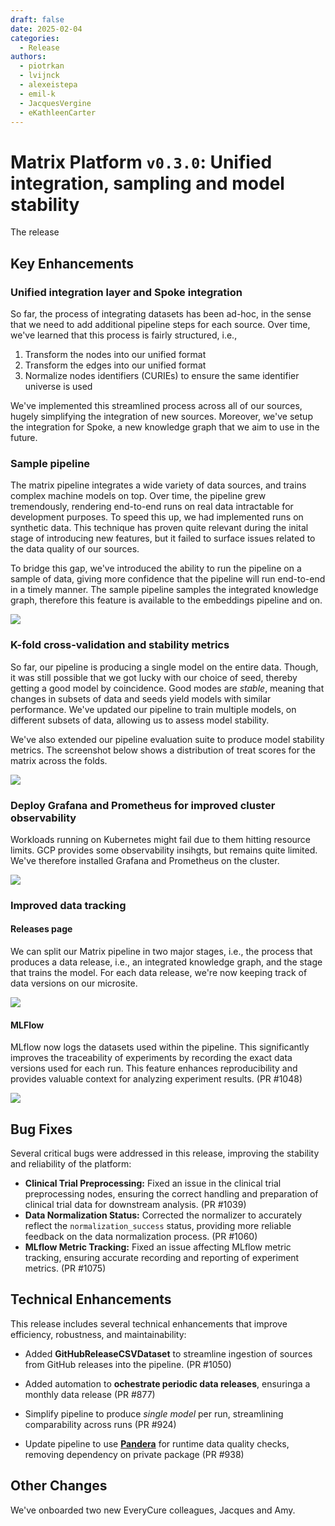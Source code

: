 ```yaml
---
draft: false
date: 2025-02-04
categories:
  - Release
authors:
  - piotrkan
  - lvijnck
  - alexeistepa
  - emil-k
  - JacquesVergine
  - eKathleenCarter
---
```

# Matrix Platform `v0.3.0`: Unified integration, sampling and model stability

The release 

<!-- more -->

## Key Enhancements

### Unified integration layer and Spoke integration

So far, the process of integrating datasets has been ad-hoc, in the sense that we need to add additional pipeline steps for each source. Over time, we've learned that this process is fairly structured, i.e.,

1. Transform the nodes into our unified format
2. Transform the edges into our unified format
3. Normalize nodes identifiers (CURIEs) to ensure the same identifier universe is used

We've implemented this streamlined process across all of our sources, hugely simplifying the integration of new sources. Moreover, we've setup the integration for Spoke, a new knowledge graph that we aim to use in the future.


### Sample pipeline

The matrix pipeline integrates a wide variety of data sources, and trains complex machine models on top. Over time, the pipeline grew tremendously, rendering end-to-end runs on real data intractable for development purposes. To speed this up, we had implemented runs on synthetic data. This technique has proven quite relevant during the inital stage of introducing new features, but it failed to surface issues related to the data quality of our sources.

To bridge this gap, we've introduced the ability to run the pipeline on a sample of data, giving more confidence that the pipeline will run end-to-end in a timely manner. The sample pipeline samples the integrated knowledge graph, therefore this feature is available to the embeddings pipeline and on.

![](./attachments/sampling.drawio.svg)


### K-fold cross-validation and stability metrics

So far, our pipeline is producing a single model on the entire data. Though, it was still possible that we got lucky with our choice of seed, thereby getting a good model by coincidence. Good modes are _stable_, meaning that changes in subsets of data and seeds yield models with similar performance. We've updated our pipeline to train multiple models, on different subsets of data, allowing us to assess model stability.

We've also extended our pipeline evaluation suite to produce model stability metrics. The screenshot below shows a distribution of treat scores for the matrix across the folds.

![](./attachments/stability.png)


### Deploy Grafana and Prometheus for improved cluster observability 

Workloads running on Kubernetes might fail due to them hitting resource limits. GCP provides some observability insihgts, but remains quite limited. We've therefore installed Grafana and Prometheus on the cluster.

![](./attachments/grafana.png)

### Improved data tracking

#### Releases page

We can split our Matrix pipeline in two major stages, i.e., the process that produces a data release, i.e., an integrated knowledge graph, and the stage that trains the model. For each data release, we're now keeping track of data versions on our microsite.

![](./attachments/releases.png)

#### MLFlow

MLflow now logs the datasets used within the pipeline. This significantly improves the traceability of experiments by recording the exact data versions used for each run. This feature enhances reproducibility and provides valuable context for analyzing experiment results. (PR #1048)

![](./attachments/mlflow.png)

## Bug Fixes

Several critical bugs were addressed in this release, improving the stability and reliability of the platform:

- **Clinical Trial Preprocessing:** Fixed an issue in the clinical trial preprocessing nodes, ensuring the correct handling and preparation of clinical trial data for downstream analysis. (PR #1039)
- **Data Normalization Status:** Corrected the normalizer to accurately reflect the `normalization_success` status, providing more reliable feedback on the data normalization process. (PR #1060)
- **MLflow Metric Tracking:**  Fixed an issue affecting MLflow metric tracking, ensuring accurate recording and reporting of experiment metrics. (PR #1075)

## Technical Enhancements

This release includes several technical enhancements that improve efficiency, robustness, and maintainability:

- Added **GitHubReleaseCSVDataset** to streamline ingestion of sources from GitHub releases into the pipeline. (PR #1050)

- Added automation to **ochestrate periodic data releases**, ensuringa a monthly data release (PR #877)

- Simplify pipeline to produce _single model_ per run, streamlining comparability across runs (PR #924)

- Update pipeline to use **[Pandera](https://pandera.readthedocs.io/en/stable/dataframe_schemas.html)** for runtime data quality checks, removing dependency on private package (PR #938)

## Other Changes

We've onboarded two new EveryCure colleagues, Jacques and Amy.

